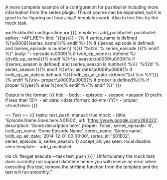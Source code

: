 A more complete example of a configuration for pushbullet including more information from the series plugin. This of course can be expanded, but it is good to for figuring out how Jinja2 templates work. Also to test this try the mock task.

== Pushbullet configuration ==
{{{
templates:
  add_pushbullet:
    pushbullet:
    apikey: <API_KEY>
    title: "{{task}} - {% if series_name is defined %}\u0009{{series_name}}{% endif %} {% if ((series_episode is defined) and (series_episode is number)) %}{{ '%02d' % series_episode }}{% endif %}"
    body: "‣ episode:\u0009{% if tvdb_ep_name is defined %}{{tvdb_ep_name}}{% endif %}\r\n‣ season:\u0009\u0009{% if ((series_season is defined) and (series_season is number)) %}{{ '%02d' % series_season }}{% endif %}\r\n‣ air         date:\u0009\u0009{% if tvdb_ep_air_date is defined %}{{tvdb_ep_air_date.strftime('%d.%m.%Y')}}{% endif %}\r\n‣ proper:\u0009\u0009{% if proper is defined%}{% if proper %}yes{% else %}no{% endif %}{% endif %}"
}}}

Output in the format:
{{{
title: <Task name> - <Series Name> <Episode Number>
body:
  ‣ episode:   <episode name>
  ‣ season:    <season (0 prefix if less than 10)>
  ‣ air date:  <date (format: dd-mm-YY)>
  ‣ proper:    <true/false>
}}}

== Test ==
{{{
tasks:
  test_push:
    manual: true
    mock:
      - {title: 'Episode.Name.Goes.here.S01E02', url: 'https://www.google.com/289323', description: 'Some description here', proper: 'False', series_episode: '6', tvdb_ep_name: 'Some Episode Name', series_name: 'Series name', tvdb_ep_air_date: '2014-12-01 00:00:00', series_id: 'S01E02', series_episode: 6, series_season: 1}
    accept_all: yes
    seen: local
    disable: seen
    template:
      - add_pushbullet

via cli: flexget execute --task test_push
}}}
''Unfortunately the mock task does currently not support datetime hence you will receive an error when executing this test, remove the strftime function from the template and the test will run smoothly.''